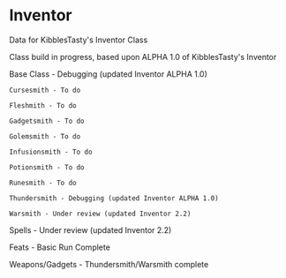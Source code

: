 # Inventor
Data for KibblesTasty's Inventor Class

Class build in progress, based upon ALPHA 1.0 of KibblesTasty's Inventor

Base Class - Debugging (updated Inventor ALPHA 1.0)

	Cursesmith - To do
  
	Fleshmith - To do

	Gadgetsmith - To do
  
	Golemsmith - To do
  
	Infusionsmith - To do
  
	Potionsmith - To do

	Runesmith - To do
  
	Thundersmith - Debugging (updated Inventor ALPHA 1.0)
  
	Warsmith - Under review (updated Inventor 2.2)
  
Spells - Under review (updated Inventor 2.2)

Feats - Basic Run Complete

Weapons/Gadgets - Thundersmith/Warsmith complete

